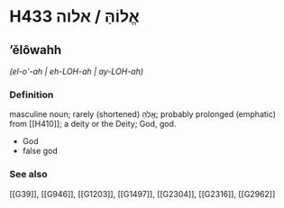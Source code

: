 # H433 אֱלוֹהַּ / אלוה

## ʼĕlôwahh

_(el-o'-ah | eh-LOH-ah | ay-LOH-ah)_

### Definition

masculine noun; rarely (shortened) אֱלֹהַּ; probably prolonged (emphatic) from [[H410]]; a deity or the Deity; God, god.

- God
- false god
### See also

[[G39]], [[G946]], [[G1203]], [[G1497]], [[G2304]], [[G2316]], [[G2962]]

